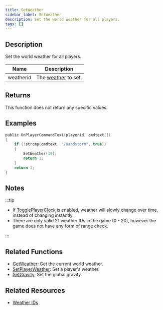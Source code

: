 ```yaml
---
title: SetWeather
sidebar_label: SetWeather
description: Set the world weather for all players.
tags: []
---
```


## Description

Set the world weather for all players.

| Name      | Description                                   |
| --------- | --------------------------------------------- |
| weatherid | The [weather](../resources/weatherid) to set. |

## Returns

This function does not return any specific values.

## Examples

```c
public OnPlayerCommandText(playerid, cmdtext[])
{
    if (!strcmp(cmdtext, "/sandstorm", true))
    {
        SetWeather(19);
        return 1;
    }
    return 1;
}
```

## Notes

:::tip

- If [TogglePlayerClock](TogglePlayerClock) is enabled, weather will slowly change over time, instead of changing instantly.
- There are only valid 21 weather IDs in the game (0 - 20), however the game does not have any form of range check.

:::

## Related Functions

- [GetWeather](GetWeather): Get the current world weather.
- [SetPlayerWeather](SetPlayerWeather): Set a player's weather.
- [SetGravity](SetGravity): Set the global gravity.

## Related Resources

- [Weather IDs](../resources/weatherid)

